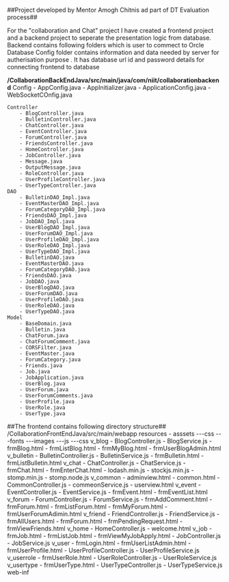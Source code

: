 ##Project developed by Mentor Amogh Chitnis ad part of DT Evaluation process##


For the "collaboration and Chat" project I have created a frontend project and a
backend project to seperate the presentation logic from database.
Backend contains following folders which is user to commect to Orcle Database
Config folder contains information and data needed by server for autherisation 
purpose . It has database url id and password details for connecting frontend to database

**/CollaborationBackEndJava/src/main/java/com/niit/collaborationbackend**
	Config
		- AppConfig.java
		- AppInitializer.java
		- ApplicationConfig.java
		- WebSocketCOnfig.java
	
	Controller
		- BlogController.java
		- BulletinController.java
		- ChatController.java
		- EventController.java
		- ForumController.java
		- FriendsController.java
		- HomeController.java
		- JobController.java
		- Message.java
		- OutputMessage.java
		- RoleController.java
		- UserProfileController.java
		- UserTypeController.java			
	DAO
		- BulletinDAO_Impl.java		
		- EventMasterDAO_Impl.java
		- ForumCategoryDAO_Impl.java
		- FriendsDAO_Impl.java
		- JobDAO_Impl.java
		- UserBlogDAO_Impl.java
		- UserForumDAO_Impl.java
		- UserProfileDAO_Impl.java
		- UserRoleDAO_Impl.java
		- UserTypeDAO_Impl.java
		- BulletinDAO.java		
		- EventMasterDAO.java
		- ForumCategoryDAO.java
		- FriendsDAO.java
		- JobDAO.java
		- UserBlogDAO.java
		- UserForumDAO.java
		- UserProfileDAO.java
		- UserRoleDAO.java
		- UserTypeDAO.java
	Model
		- BaseDomain.java	
		- Bulletin.java	
		- ChatForum.java
		- ChatForumComment.java
		- CORSFilter.java		
		- EventMaster.java
		- ForumCategory.java
		- Friends.java
		- Job.java
		- JobApplication.java
		- UserBlog.java
		- UserForum.java
		- UserForumComments.java
		- UserProfile.java
		- UserRole.java
		- UserType.java
##The frontend contains following directory structure##
	/CollaborationFrontEndJava/src/main/webapp
		resources
			- asssets
				---css
				---fonts
				---images
				---js
				---css
		v_blog
			- BlogController.js
			- BlogService.js
			- frmBlog.html
			- frmListBlog.html
			- frmMyBlog.html
			- frmUserBlogAdmin.html
		v_bulletin
			- BulletinController.js
			- BulletinService.js
			- frmBulletin.html
			- frmListBulletin.html
		v_chat
			- ChatController.js
			- ChatService.js
			- frmChat.html
			- frmEnterChat.html
			- lodash.min.js
			- stockjs.min.js
			- stomp.min.js
			- stomp.node.js
		v_common
			- adminview.html
			- common.html
			- CommonController.js
			- commeonService.js
			- userview.html
		v_event
			- EventController.js
			- EventService.js
			- frmEvent.html
			- frmEventList.html
		v_forum
			- ForumController.js
			- ForumService.js
			- frmAddComment.html
			- frmForum.html
			- frmListForum.html
			- frmMyForum.html
			- frmUserForumAdimin.html
		v_friend
			- FriendController.js
			- FriendService.js
			- frmAllUsers.html
			- frmForum.html
			- frmPendingRequest.html
			- frmViewFriends.html
		v_home
			- HomeController.js
			- welcome.html
		v_job
			- frmJob.html
			- frmListJob.html
			- frmViewMyJobApply.html
			- JobController.js
			- JobService.js
		v_user
			- frmLogin.html
			- frmUserListAdmin.html
			- frmUserProfile.html
			- UserProfileController.js
			- UserProfileService.js
		v_userrole
			- frmUserRole.html
			- UserRoleController.js
			- UserRoleService.js
		v_usertype
			- frmUserType.html
			- UserTypeController.js
			- UserTypeService.js
		web-inf
